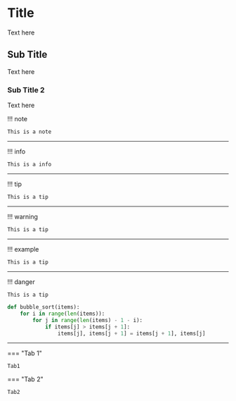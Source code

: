 # Title

Text here


## Sub Title

Text here
<div>

### Sub Title 2

Text here

!!! note

    This is a note

---

!!! info

    This is a info

---

!!! tip

    This is a tip

---

!!! warning

    This is a tip

---

!!! example

    This is a tip

---

!!! danger

    This is a tip


``` py title="bubble_sort.py"
def bubble_sort(items):
    for i in range(len(items)):
        for j in range(len(items) - 1 - i):
            if items[j] > items[j + 1]:
                items[j], items[j + 1] = items[j + 1], items[j]
```

---

=== "Tab 1"

    Tab1

=== "Tab 2"

    Tab2